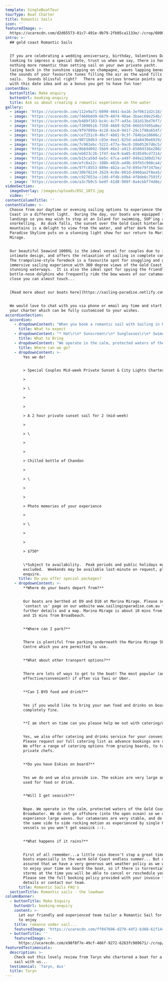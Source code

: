 ```yaml
---
template: SingleBoatTour
tourType: Boat Charter
title: Romantic Sails
icon: ''
featuredImage: >-
  https://ucarecdn.com/d2d65573-01c7-491e-9b79-2fb05ca1133e/-/crop/6000x3118/0,0/-/preview/
intro: >-
  ## gold coast Romantic Sails


  If you are celebrating a wedding anniversary, birthday, Valentines Day or
  looking to impress a special date, trust us when we say, there is honestly
  nothing more romantic than setting sail on your own private yacht.    Imagine
  lazing back in the sunshine sipping on champagne, waves lapping beneath you,
  the sounds of your favourite tunes filling the air as the wind fills the
  sails.  Sounds blissful right?   There are serious brownie points up for grabs
  with this date idea and as a bonus you get to have fun too!
contentBox:
  buttonTitle: Make enquiry
  buttonUrl: booking-enquiry
  title: Ask us about creating a romantic experience on the water
gallery:
  - image: 'https://ucarecdn.com/112e9a71-0890-4641-ba16-3ef0611d2c18/'
  - image: 'https://ucarecdn.com/f460bdd9-6679-4874-98ae-3baec69e254b/'
  - image: 'https://ucarecdn.com/b489f183-bc4c-4c7f-ad3a-181d13bd76f7/'
  - image: 'https://ucarecdn.com/f2090516-7358-4669-9258-06b55fd95a8e/'
  - image: 'https://ucarecdn.com/9f97899a-4c28-4ac0-9417-29c1f98a654f/'
  - image: 'https://ucarecdn.com/ce7251c0-46cf-4b01-9c3f-784b1e10606c/'
  - image: 'https://ucarecdn.com/98716db3-c03e-4ee1-825d-ada8430e6929/'
  - image: 'https://ucarecdn.com/7c902ebc-5222-477a-9ac0-20b05267d6c5/'
  - image: 'https://ucarecdn.com/8b8dd092-5bb9-46e2-a913-8580d336e208/'
  - image: 'https://ucarecdn.com/eb823c26-1f4f-4ac9-ba65-010549cd7314/'
  - image: 'https://ucarecdn.com/b15ca50d-be5c-47ca-a497-949a13d0d174/'
  - image: 'https://ucarecdn.com/efc0a12c-108b-481b-a49b-69fb5c908ca4/'
  - image: 'https://ucarecdn.com/97fc8553-889e-4b2a-ac7d-895e79f347be/'
  - image: 'https://ucarecdn.com/38b78224-2629-4c8e-801d-6960ae2f8ea5/'
  - image: 'https://ucarecdn.com/c927653a-c1dd-4f4b-b9b4-4f8de6c7593f/'
  - image: 'https://ucarecdn.com/a3c7b9c5-bedf-41d8-989f-0a4cbbf74d0e/'
videoSection:
  imageOverlay: /images/uploads/DSC_1073.jpg
  video: ''
contentColumnTitle: ''
contentColumn: >-
  Choose from our daytime or evening sailing options to experience the Gold
  Coast in a different light.  During the day, our boats are equipped for beach
  landings so you may wish to stop at an Island for swimming, SUP'ing and
  snorkelling.  As dusk falls, the sunset over the Gold Coast hinterland
  mountains is a delight to view from the water, and after dark the Surfers
  Paradise Skyline puts on a stunning light show for our return to Marina
  Mirage.  


  Our beautiful Seawind 1000XL is the ideal vessel for couples due to its
  intimate design, and offers the relaxation of sailing in complete comfort.  
  The trampoline-style foredeck is a favourite spot for snuggling and gives an
  immersive sailing experience with 360 degree views of the Gold Coast’s
  stunning waterways.  It is also the ideal spot for spying the friendly
  bottle-nose dolphins who frequently ride the bow waves of our catamarans, so
  close you can almost touch...


  [Read more about our boats here](https://sailing-paradise.netlify.com/our-boats/)


  We would love to chat with you via phone or email any time and start planning
  your charter which can be fully customised to your wishes.
accordionSection:
  accordion:
    - dropdownContent: "When you book a romantic sail with Sailing in Paradise you can expect a quality of service from years of experience in the industry.\r    From your initial enquiry, we aim to make the booking process as simple as possible for you.  We offer a personalised and customised service so if you have any questions or special requirements please feel free to reach out to our team and we will do our best to accommodate you.   \r\n\nUpon boarding the boat you will be greeted by our friendly crew who will adapt to your preference of involvement on board. We invite you to take a walk around the boat and find a place to chill out with a drink and enjoy the beautiful views and the sounds of the water. \n\nYou can choose to BYO food and drinks on board or ask about our range of catering options."
      title: What to expect
    - dropdownContent: "* Hat\r\n* Sunscreen\r\n* Sunglasses\r\n* Swimwear\r\n* Towel\r\n* Jacket on cooler days\r\n* Camera\r\n* Food and drinks if you wish to BYO"
      title: What to Bring
    - dropdownContent: "We operate in the calm, protected waters of the Gold Coast Broadwater. Where to go very much depends on what you would like to do and how long your boat charter is for so please feel free to discuss this with our team. In a 3 hour charter during the day our guests usually love a swim stop at Wavebreak Island where you can enjoy the range of island activities on board. Your skipper can make recommendations on the day, if you don't wish to swim you could also go up and sail around the millionaires mansions at Sovereign Islands in this time.\r  With a longer charter you may also have time for a snorkel stop or to visit South Stradbroke Island or spend a little longer chilling at Wavebreak and enjoy a relaxing lunch.  \n\nIn the evening we usually recommend sailing north to watch the sunset and returning to the southern part of the Broadwater to see the city lights after dark which are just beautiful."
      title: Where can we go?
    - dropdownContent: >-
        Yes we do!


        > Special Couples Mid-week Private Sunset & City Lights Charter.    

        >

        > \

        >

        >

        > A 2 hour private sunset sail for 2 (mid-week)

        >

        > \

        >

        >

        > Chilled bottle of Chandon

        >

        > \

        >

        >

        > Photo memories of your experience

        >

        > \

        >

        >

        > $750*


        \*Subject to availability.  Peak periods and public holidays may be
        excluded.  Weekends may be available last-minute on request, please
        enquire.
      title: Do you offer special packages?
    - dropdownContent: >-
        **Where do your boats depart from?**


        Our boats are berthed at D9 and D10 at Marina Mirage. Please see the
        'contact us' page on our website www.sailinginparadise.com.au for
        further details and a map. Marina Mirage is about 10 mins from Surfers
        and 15 mins from Broadbeach.


        **Where can I park?**


        There is plentiful free parking underneath the Marina Mirage Shopping
        Centre which you are permitted to use.


        **What about other transport options?**


        There are lots of ways to get to the boat! The most popular (and cost
        effective/convenient) if often via Taxi or Uber.


        **Can I BYO food and drink?**


        Yes if you would like to bring your own food and drinks on board that is
        completely fine.


        **I am short on time can you please help me out with catering/drinks?**


        Yes, we also offer catering and drinks service for your convenience.
        Please request our full catering list as advance bookings are required.
        We offer a range of catering options from grazing boards, to tapas and
        private chefs.


        **Do you have Eskies on board?**


        Yes we do and we also provide ice. The eskies are very large and can be
        used for food or drink.


        **Will I get seasick?**


        Nope. We operate in the calm, protected waters of the Gold Coast
        Broadwater. We do not go offshore (into the open ocean) so we do not
        experience large waves. Our catamarans are very stable, and do not have
        the same side to side rocking motion as experienced by single hull
        vessels so you won't get seasick :-).


        **What happens if it rains?**


        First of all remember...a little rain doesn't stop a great time on our
        boats especially in the warm Gold Coast endless summer... But do rest
        assured that we have a very generous wet weather policy as we want you
        to enjoy your time on board the boat, so if there is torrential rain or
        storms at the time you will be able to cancel or reschedule your cruise.
        Please see the full booking policy provided with your invoice for full
        details or contact our team.
      title: Romantic Sails FAQ's
  sectionTitle: Romantic sails - the lowdown
columnBanner:
  - buttonTitle: Make Enquiry
    buttonUrl: booking-enquiry
    content: >-
      Let our friendly and experienced team tailor a Romantic Sail for you both
      to enjoy
    title: romance under sail...
    featuredImage: 'https://ucarecdn.com/ff047696-d270-4df2-b368-61f1443b93b5/'
  - buttonTitle: ''
    featuredImage: >-
      https://ucarecdn.com/e98f8f7e-49cf-466f-9272-6263fc989671/-/crop/3107x2956/881,0/-/preview/
featuredTestimonials:
  description: >-
    Check out this lovely review from Taryn who chartered a boat for a romantic
    sail with us...
  testimonial: 'Taryn, Aus'
  title: Taryn
---
```

